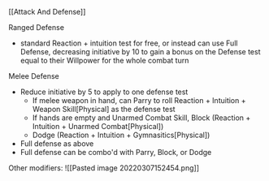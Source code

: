 [[Attack And Defense]]

Ranged Defense
- standard Reaction + intuition test for free, or instead can use Full Defense, decreasing initiative by 10 to gain a bonus on the Defense test equal to their Willpower for the whole combat turn

Melee Defense
- Reduce initiative by 5 to apply to one defense test
	- If melee weapon in hand, can Parry to roll Reaction + Intuition + Weapon Skill[Physical] as the defense test
	- If hands are empty and Unarmed Combat Skill, Block (Reaction + Intuition + Unarmed Combat[Physical])
	- Dodge (Reaction + Intuition + Gymnasitics[Physical])
- Full defense as above
- Full defense can be combo'd with Parry, Block, or Dodge

Other modifiers:
![[Pasted image 20220307152454.png]]